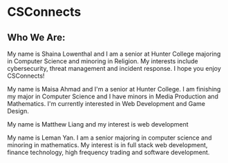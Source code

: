 # CSConnects

## Who We Are:

My name is Shaina Lowenthal and I am a senior at Hunter College majoring in Computer Science and minoring in Religion. My interests include cybersecurity, threat management and incident response. I hope you enjoy CSConnects!

My name is Maisa Ahmad and I'm a senior at Hunter College. I am finishing my major in Computer Science and I have minors in Media Production and Mathematics. I'm currently interested in Web Development and Game Design.


My name is Matthew Liang and my interest is web development

My name is Leman Yan. I am a senior majoring in computer science and minoring in mathematics. My interest is in full stack web development, finance technology, high frequency trading and software development. 


